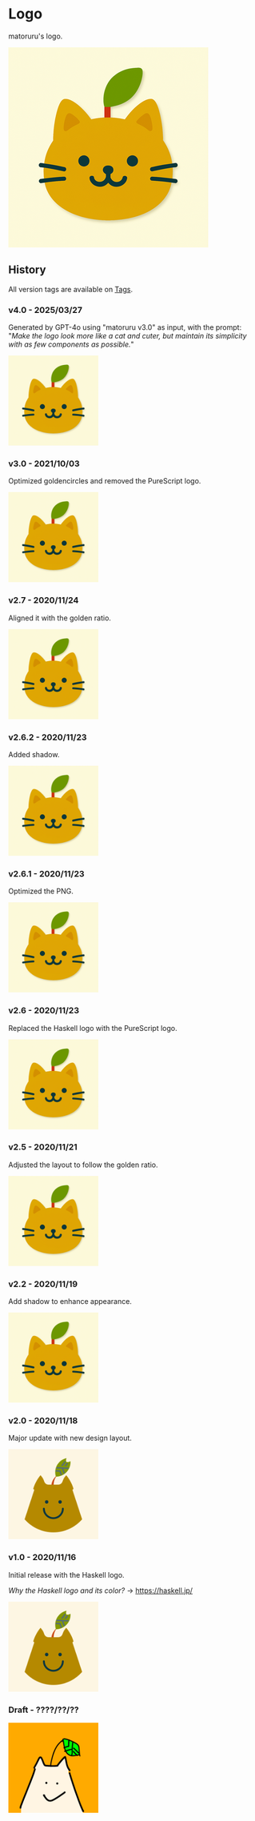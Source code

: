 # Logo

matoruru's logo.

![matoruru logo](./matoruru400.png)


## History

All version tags are available on [Tags](https://github.com/matoruru/logo/tags).

### **v4.0** - 2025/03/27
Generated by GPT-4o using "matoruru v3.0" as input, with the prompt: "*Make the logo look more like a cat and cuter, but maintain its simplicity with as few components as possible.*"

<img src="https://raw.githubusercontent.com/matoruru/logo/v4.0/matoruru400.png" width="180"/>

### **v3.0** - 2021/10/03
Optimized goldencircles and removed the PureScript logo.

<img src="https://raw.githubusercontent.com/matoruru/logo/v3.0/matoruru400.png" width="180"/>

### **v2.7** - 2020/11/24
Aligned it with the golden ratio.

<img src="https://raw.githubusercontent.com/matoruru/logo/v2.7/matoruru400.png" width="180"/>

### **v2.6.2** - 2020/11/23
Added shadow.

<img src="https://raw.githubusercontent.com/matoruru/logo/v2.6.2/matoruru400.png" width="180"/>

### **v2.6.1** - 2020/11/23
Optimized the PNG.

<img src="https://raw.githubusercontent.com/matoruru/logo/v2.6.1/matoruru400.png" width="180"/>

### **v2.6** - 2020/11/23
Replaced the Haskell logo with the PureScript logo.

<img src="https://raw.githubusercontent.com/matoruru/logo/v2.6/matoruru400.png" width="180"/>

### **v2.5** - 2020/11/21
Adjusted the layout to follow the golden ratio.

<img src="https://raw.githubusercontent.com/matoruru/logo/v2.5/matoruru400.png" width="180"/>

### **v2.2** - 2020/11/19
Add shadow to enhance appearance.

<img src="https://raw.githubusercontent.com/matoruru/logo/v2.2/matoruru400.png" width="180"/>

### **v2.0** - 2020/11/18
Major update with new design layout.

<img src="https://raw.githubusercontent.com/matoruru/logo/v2.0/matoruru-400x400.png" width="180"/>

### **v1.0** - 2020/11/16
Initial release with the Haskell logo.

*Why the Haskell logo and its color?* -> https://haskell.jp/

<img src="https://raw.githubusercontent.com/matoruru/logo/v1.0/matoruru-400x400.png" width="180"/>

### **Draft** - ????/??/??

<img src="https://raw.githubusercontent.com/matoruru/logo/13d902786a8cdb839f76adf9fc017b7e971afb03/matoruru-draft.png" width="180"/>
